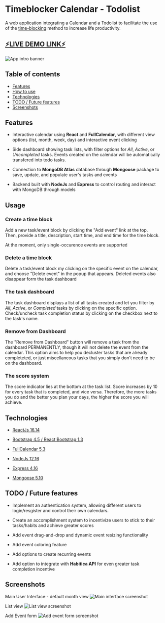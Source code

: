[banner]: ./readme_assets/timeblock-banner-canva-cropped.png "Timeblocker Calendar Todolist"
[mainUI]: ./readme_assets/screenshot-mainui.png "Main interface"
[addEvent]: ./readme_assets/screenshot-addevent.png "Add event form"
[listView]: ./readme_assets/screenshot-listview.png "List view"


# Timeblocker Calendar - Todolist
A web application integrating a Calendar and a Todolist to facilitate the use of the [time-blocking](https://todoist.com/productivity-methods/time-blocking) method to increase life productivity.

## [⚡LIVE DEMO LINK⚡](https://timeblock-calendar.up.railway.app/)

![App intro banner][banner]

## Table of contents
* [Features](#Features)
* [How to use](#Usage)
* [Technologies](#Techonologies)
* [TODO / Future features](#TODO-/-Future-features)
* [Screenshots](#Screenshot)

## Features

* Interactive calendar using **React** and **FullCalendar**, with different view options (list, month, week, day) and interactive event clicking

* Side dashboard showing task lists, with filter options for *All*, *Active*, or *Uncompleted* tasks. Events created on the calendar will be automatically transfered into todo tasks.

* Connection to **MongoDB Atlas** database through **Mongoose** package to save, update, and populate user's tasks and events

* Backend built with **NodeJs** and **Express** to control routing and interact with MongoDB through models


## Usage

### Create a time block
Add a new task/event block by clicking the "Add event" link at the top. Then, provide a title, description, start time, and end time for the time block.

At the moment, only single-occurence events are supported

### Delete a time block
Delete a task/event block my clicking on the specific event on the calendar, and choose "Delete event" in the popup that appears. Deleted events also disappear form the task dashboard

### The task dashboard
The task dashboard displays a list of all tasks created and let you filter by *All*, *Active*, or *Completed* tasks by clicking on the specific option. Check/uncheck task completion status by clicking on the checkbox next to the task's name.

### Remove from Dashboard
The "Remove from Dashboard" button will remove a task from the dashboard PERMANENTLY, though it will not delete the event from the calendar. This option aims to help you decluster tasks that are already completeted, or just miscellaneous tasks that you simply don't need to be on the dashboard.

### The score system
The score indicator lies at the bottom at the task list. Score increases by 10 for every task that is completed, and vice versa. Therefore, the more tasks you do and the better you plan your days, the higher the score you will achieve.


## Technologies

* [ReactJs 16.14](https://reactjs.org/)

* [Bootstrap 4.5 / React Bootstrap 1.3](https://react-bootstrap.netlify.app/)

* [FullCalendar 5.3](https://fullcalendar.io/)

* [NodeJs 12.16](https://nodejs.org/en/)

* [Express 4.16](https://expressjs.com/)

* [Mongoose 5.10](https://mongoosejs.com/)

## TODO / Future features

* Implement an authentication system, allowing different users to login/resgister and control their own calendars.

* Create an accomplishment system to incentivize users to stick to their tasks/habits and achieve greater scores

* Add event drag-and-drop and dynamic event resizing functionality

* Add event coloring feature

* Add options to create recurring events

* Add option to integrate with **Habitica API** for even greater task completion incentive

## Screenshots
Main User Interface - default month view
![Main interface screenshot][mainUI]

List view
![List view screenshot][listView]

Add Event form
![Add event form screenshot][addEVent]
